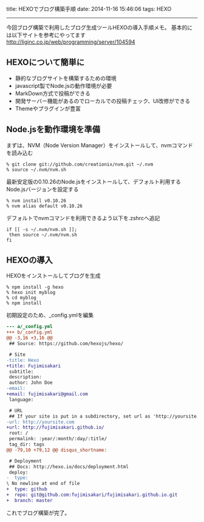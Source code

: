 title: HEXOでブログ構築手順
date: 2014-11-16 15:46:06
tags: HEXO

---

今回ブログ構築で利用したブログ生成ツールHEXOの導入手順メモ。
基本的には以下サイトを参考にやってます
http://liginc.co.jp/web/programming/server/104594


## HEXOについて簡単に
- 静的なブログサイトを構築するための環境
- javascript製でNode.jsの動作環境が必要
- MarkDown方式で投稿ができる
- 開発サーバー機能があるのでローカルでの投稿チェック、UI改修ができる
- Themeやプラグインが豊富


## Node.jsを動作環境を準備

まずは、NVM（Node Version Manager）をインストールして、nvmコマンドを読み込む
``` shell
% git clone git://github.com/creationix/nvm.git ~/.nvm
% source ~/.nvm/nvm.sh
```

最新安定版の0.10.26のNode.jsをインストールして、デフォルト利用するNode.jsバージョンを設定する
``` shell
% nvm install v0.10.26
% nvm alias default v0.10.26
```

デフォルトでnvmコマンドを利用できるよう以下を.zshrcへ追記
```
if [[ -s ~/.nvm/nvm.sh ]];
 then source ~/.nvm/nvm.sh
fi

```
## HEXOの導入

HEXOをインストールしてブログを生成
``` shell
% npm install -g hexo
% hexo init myblog
% cd myblog
% npm install
```

初期設定のため、_config.ymlを編集
```diff
--- a/_config.yml
+++ b/_config.yml
@@ -3,16 +3,16 @@
 ## Source: https://github.com/hexojs/hexo/

 # Site
-title: Hexo
+title: Fujimisakari
 subtitle:
 description:
 author: John Doe
-email:
+email: fujimisakari@gmail.com
 language:

 # URL
 ## If your site is put in a subdirectory, set url as 'http://yoursite.com/child' and root as '/child/'
-url: http://yoursite.com
+url: http://fujimisakari.github.io/
 root: /
 permalink: :year/:month/:day/:title/
 tag_dir: tags
@@ -79,10 +79,12 @@ disqus_shortname:

 # Deployment
 ## Docs: http://hexo.io/docs/deployment.html
 deploy:
-  type:
\ No newline at end of file
+  type: github
+  repo: git@github.com:fujimisakari/fujimisakari.github.io.git
+  branch: master
```

これでブログ構築が完了。
